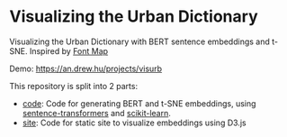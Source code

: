 # Visualizing the Urban Dictionary
Visualizing the Urban Dictionary with BERT sentence embeddings and t-SNE. Inspired by [Font Map](http://fontmap.ideo.com/)

Demo: https://an.drew.hu/projects/visurb

This repository is split into 2 parts:
* [code](code): Code for generating BERT and t-SNE embeddings, using [sentence-transformers](https://github.com/UKPLab/sentence-transformers) and [scikit-learn](https://github.com/scikit-learn/scikit-learn).
* [site](site): Code for static site to visualize embeddings using D3.js
